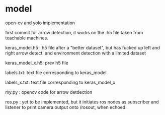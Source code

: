 # model
 open-cv and yolo implementation



first commit for arrow detection, it works on the .h5 file taken from teachable machines.


keras_model.h5 : h5 file after a "better dataset", but has fucked up left and right arrow detect. and environment detection with a limited dataset

keras_model_x.h5: prev h5 file

labels.txt: text file corresponding to keras_model

labels_x.txt: text file corresponding to keras_model_x

my.py : opencv code for arrow detdection

ros.py : yet to be implemented, but it initiates ros nodes as subscriber and listener to print camera output onto /rosout, when echoed.
